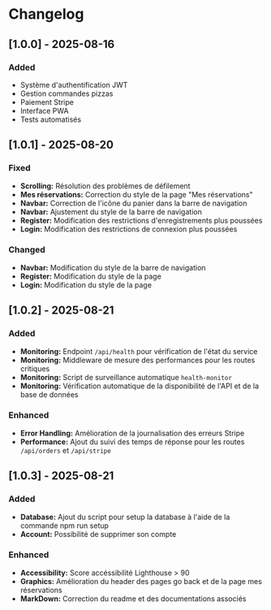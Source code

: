 # Changelog

## [1.0.0] - 2025-08-16
### Added
- Système d'authentification JWT
- Gestion commandes pizzas
- Paiement Stripe
- Interface PWA
- Tests automatisés

## [1.0.1] - 2025-08-20
### Fixed
- **Scrolling:** Résolution des problèmes de défilement
- **Mes réservations:** Correction du style de la page "Mes réservations"
- **Navbar:** Correction de l'icône du panier dans la barre de navigation
- **Navbar:** Ajustement du style de la barre de navigation
- **Register:** Modification des restrictions d'enregistrements plus poussées
- **Login:** Modification des restrictions de connexion plus poussées

### Changed
- **Navbar:** Modification du style de la barre de navigation
- **Register:** Modification du style de la page
- **Login:** Modification du style de la page

## [1.0.2] - 2025-08-21
### Added
- **Monitoring:** Endpoint `/api/health` pour vérification de l'état du service
- **Monitoring:** Middleware de mesure des performances pour les routes critiques
- **Monitoring:** Script de surveillance automatique `health-monitor`
- **Monitoring:** Vérification automatique de la disponibilité de l'API et de la base de données

### Enhanced
- **Error Handling:** Amélioration de la journalisation des erreurs Stripe
- **Performance:** Ajout du suivi des temps de réponse pour les routes `/api/orders` et `/api/stripe`

## [1.0.3] - 2025-08-21
### Added
- **Database:** Ajout du script pour setup la database à l'aide de la commande npm run setup
- **Account:** Possibilité de supprimer son compte

### Enhanced
- **Accessibility:** Score accéssibilité Lighthouse > 90
- **Graphics:** Amélioration du header des pages go back et de la page mes réservations
- **MarkDown:** Correction du readme et des documentations associés